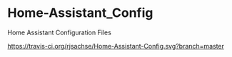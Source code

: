 # Home-Assistant_Config
Home Assistant Configuration Files

https://travis-ci.org/rjsachse/Home-Assistant-Config.svg?branch=master